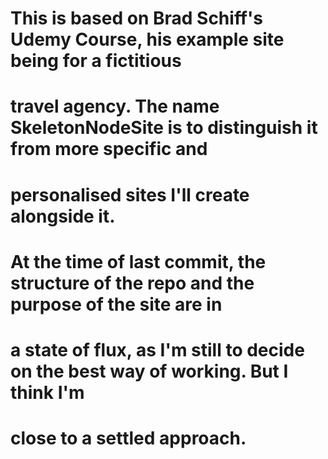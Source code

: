 # This is based on Brad Schiff's Udemy Course, his example site being for a fictitious
# travel agency. The name SkeletonNodeSite is to distinguish it from more specific and
# personalised sites I'll create alongside it.

# At the time of last commit, the structure of the repo and the purpose of the site are in
# a state of flux, as I'm still to decide on the best way of working. But I think I'm
# close to a settled approach.
